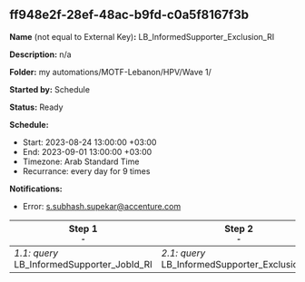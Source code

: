 ## ff948e2f-28ef-48ac-b9fd-c0a5f8167f3b

**Name** (not equal to External Key)**:** LB_InformedSupporter_Exclusion_RI

**Description:** n/a

**Folder:** my automations/MOTF-Lebanon/HPV/Wave 1/

**Started by:** Schedule

**Status:** Ready

**Schedule:**

* Start: 2023-08-24 13:00:00 +03:00
* End: 2023-09-01 13:00:00 +03:00
* Timezone: Arab Standard Time
* Recurrance: every day for 9 times

**Notifications:**

* Error: s.subhash.supekar@accenture.com

| Step 1<br>_<small>-</small>_ | Step 2<br>_<small>-</small>_ |
| --- | --- |
| _1.1: query_<br>LB_InformedSupporter_JobId_RI | _2.1: query_<br>LB_InformedSupporter_Exclusion_RI |
